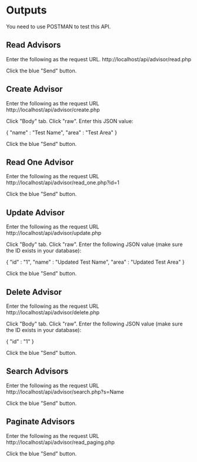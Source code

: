 # Outputs

You need to use POSTMAN to test this API.

## Read Advisors
Enter the following as the request URL.
http://localhost/api/advisor/read.php

Click the blue "Send" button.

## Create Advisor
Enter the following as the request URL
http://localhost/api/advisor/create.php

Click "Body" tab. Click "raw". Enter this JSON value:

{
    "name" : "Test Name",
    "area" : "Test Area"
}

Click the blue "Send" button.

## Read One Advisor
Enter the following as the request URL
http://localhost/api/advisor/read_one.php?id=1

Click the blue "Send" button.

## Update Advisor
Enter the following as the request URL
http://localhost/api/advisor/update.php

Click "Body" tab. Click "raw". Enter the following JSON value (make sure the ID exists in your database):

{
    "id"   : "1",
    "name" : "Updated Test Name",
    "area" : "Updated Test Area"
}

Click the blue "Send" button.

## Delete Advisor
Enter the following as the request URL
http://localhost/api/advisor/delete.php

Click "Body" tab. Click "raw". Enter the following JSON value (make sure the ID exists in your database):

{
    "id"   : "1"
}

Click the blue "Send" button.

## Search Advisors
Enter the following as the request URL
http://localhost/api/advisor/search.php?s=Name

Click the blue "Send" button.

## Paginate Advisors
Enter the following as the request URL
http://localhost/api/advisor/read_paging.php

Click the blue "Send" button.